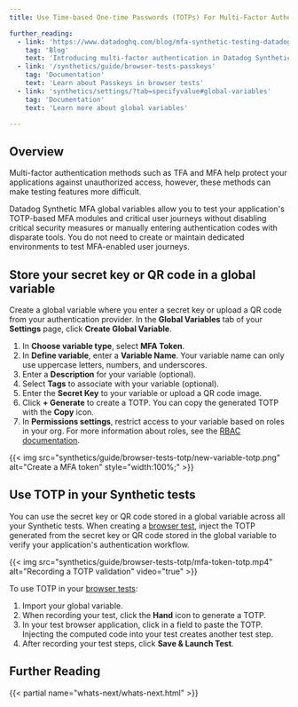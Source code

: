 ```yaml
---
title: Use Time-based One-time Passwords (TOTPs) For Multi-Factor Authentication (MFA) In Browser Tests

further_reading:
  - link: 'https://www.datadoghq.com/blog/mfa-synthetic-testing-datadog/'
    tag: 'Blog'
    text: 'Introducing multi-factor authentication in Datadog Synthetic tests'
  - link: '/synthetics/guide/browser-tests-passkeys'
    tag: 'Documentation'
    text: 'Learn about Passkeys in browser tests'
  - link: 'synthetics/settings/?tab=specifyvalue#global-variables'
    tag: 'Documentation'
    text: 'Learn more about global variables'

---
```


## Overview

Multi-factor authentication methods such as TFA and MFA help protect your applications against unauthorized access, however, these methods can make testing features more difficult.

Datadog Synthetic MFA global variables allow you to test your application's TOTP-based MFA modules and critical user journeys without disabling critical security measures or manually entering authentication codes with disparate tools. You do not need to create or maintain dedicated environments to test MFA-enabled user journeys.

## Store your secret key or QR code in a global variable

Create a global variable where you enter a secret key or upload a QR code from your authentication provider. In the **Global Variables** tab of your **Settings** page, click **Create Global Variable**.
1. In **Choose variable type**, select **MFA Token**.
2. In **Define variable**, enter a **Variable Name**. Your variable name can only use uppercase letters, numbers, and underscores.
3. Enter a **Description** for your variable (optional).
4. Select **Tags** to associate with your variable (optional).
5. Enter the **Secret Key** to your variable or upload a QR code image.
6. Click **+ Generate** to create a TOTP. You can copy the generated TOTP with the **Copy** icon.
7. In **Permissions settings**, restrict access to your variable based on roles in your org. For more information about roles, see the [RBAC documentation][1].

{{< img src="synthetics/guide/browser-tests-totp/new-variable-totp.png" alt="Create a MFA token" style="width:100%;" >}}

## Use TOTP in your Synthetic tests
You can use the secret key or QR code stored in a global variable across all your Synthetic tests. When creating a [browser test][2], inject the TOTP generated from the secret key or QR code stored in the global variable to verify your application's authentication workflow.

{{< img src="synthetics/guide/browser-tests-totp/mfa-token-totp.mp4" alt="Recording a TOTP validation" video="true" >}}

To use TOTP in your [browser tests][2]:

1. Import your global variable.
2. When recording your test, click the **Hand** icon to generate a TOTP.
3. In your test browser application, click in a field to paste the TOTP. Injecting the computed code into your test creates another test step.
4. After recording your test steps, click **Save & Launch Test**.

## Further Reading

{{< partial name="whats-next/whats-next.html" >}}

[1]: /account_management/rbac/?tab=datadogapplication#custom-roles
[2]: /synthetics/browser_tests/
